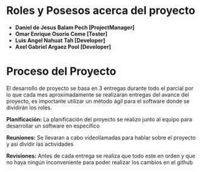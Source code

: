 # Roles y Posesos acerca del proyecto

- **Daniel de Jesus Balam Pech [ProjectManager]**
- **Omar Enrique Osorio Ceme [Tester]**
- **Luis Angel Nahuat Tah [Developer]**
- **Axel Gabriel Argaez Pool [Developer]**

# Proceso del Proyecto

El desarrollo de proyecto se basa en 3 entregas durante todo el parcial por lo que cada mes aproximadamente se realizaran entregas del avance del proyecto, es importante utilizar un método ágil para el software donde se dividirán los roles.

**Planificación:** La planificación del proyecto se realizo junto al equipo para desarrollar un software en especifico

**Reuniones:** Se llevaran a cabo videollamadas para hablar sobre el proyecto y asi dividir las actividades

**Revisiones:** Antes de cada entrega se realiza que todo este en orden y que no haya ningún inconveniente para poder realizar los cambios en el github